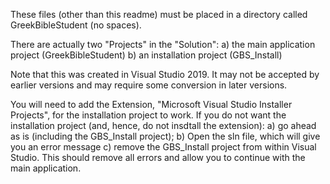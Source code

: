 These files (other than this readme) must be placed in a directory called GreekBibleStudent (no spaces).

There are actually two "Projects" in the "Solution":
a) the main application project (GreekBibleStudent)
b) an installation project (GBS_Install)

Note that this was created in Visual Studio 2019.  It may not be accepted by earlier versions and may require some conversion in later versions.

You will need to add the Extension, "Microsoft Visual Studio Installer Projects", for the installation project to work.  If you do not want the installation project (and, hence, do not insdtall the extension):
a) go ahead as is (including the GBS_Install project);
b) Open the sln file, which will give you an error message
c) remove the GBS_Install project from within Visual Studio.
This should remove all errors and allow you to continue with the main application.
